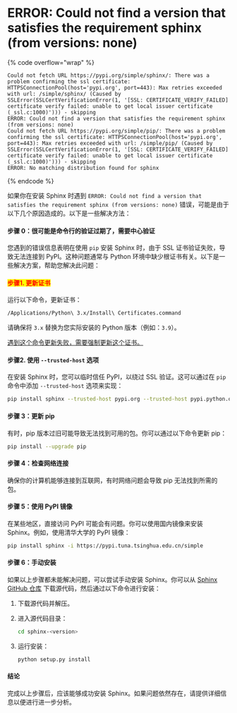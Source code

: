 # ERROR: Could not find a version that satisfies the requirement sphinx (from versions: none)

{% code overflow="wrap" %}
```
Could not fetch URL https://pypi.org/simple/sphinx/: There was a problem confirming the ssl certificate: HTTPSConnectionPool(host='pypi.org', port=443): Max retries exceeded with url: /simple/sphinx/ (Caused by SSLError(SSLCertVerificationError(1, '[SSL: CERTIFICATE_VERIFY_FAILED] certificate verify failed: unable to get local issuer certificate (_ssl.c:1000)'))) - skipping
ERROR: Could not find a version that satisfies the requirement sphinx (from versions: none)
Could not fetch URL https://pypi.org/simple/pip/: There was a problem confirming the ssl certificate: HTTPSConnectionPool(host='pypi.org', port=443): Max retries exceeded with url: /simple/pip/ (Caused by SSLError(SSLCertVerificationError(1, '[SSL: CERTIFICATE_VERIFY_FAILED] certificate verify failed: unable to get local issuer certificate (_ssl.c:1000)'))) - skipping
ERROR: No matching distribution found for sphinx
```
{% endcode %}

如果你在安装 Sphinx 时遇到 `ERROR: Could not find a version that satisfies the requirement sphinx (from versions: none)` 错误，可能是由于以下几个原因造成的。以下是一些解决方法：

#### 步骤 0：很可能是命令行的验证过期了，需要中心验证

您遇到的错误信息表明在使用 `pip` 安装 Sphinx 时，由于 SSL 证书验证失败，导致无法连接到 PyPI。这种问题通常与 Python 环境中缺少根证书有关。以下是一些解决方案，帮助您解决此问题：

#### <mark style="color:red;">步骤1. 更新证书</mark>

运行以下命令，更新证书：

```bash
/Applications/Python\ 3.x/Install\ Certificates.command
```

请确保将 `3.x` 替换为您实际安装的 Python 版本（例如：`3.9`）。

[遇到这个命令更新失败，需要强制更新这个证书。](applicationspython-3.xinstall-certificates.command-shi-bai.md)

#### 步骤2. 使用 `--trusted-host` 选项

在安装 Sphinx 时，您可以临时信任 PyPI，以绕过 SSL 验证。这可以通过在 `pip` 命令中添加 `--trusted-host` 选项来实现：

```bash
pip install sphinx --trusted-host pypi.org --trusted-host pypi.python.org --trusted-host files.pythonhosted.org
```



#### 步骤 3：更新 pip

有时，pip 版本过旧可能导致无法找到可用的包。你可以通过以下命令更新 pip：

```bash
pip install --upgrade pip
```

#### 步骤 4：检查网络连接

确保你的计算机能够连接到互联网，有时网络问题会导致 pip 无法找到所需的包。

#### 步骤 5：使用 PyPI 镜像

在某些地区，直接访问 PyPI 可能会有问题。你可以使用国内镜像来安装 Sphinx。例如，使用清华大学的 PyPI 镜像：

```bash
pip install sphinx -i https://pypi.tuna.tsinghua.edu.cn/simple
```

#### 步骤 6：手动安装

如果以上步骤都未能解决问题，可以尝试手动安装 Sphinx。你可以从 [Sphinx GitHub 仓库](https://github.com/sphinx-doc/sphinx) 下载源代码，然后通过以下命令进行安装：

1. 下载源代码并解压。
2.  进入源代码目录：

    ```bash
    cd sphinx-<version>
    ```
3.  运行安装：

    ```bash
    python setup.py install
    ```

#### 结论

完成以上步骤后，应该能够成功安装 Sphinx。如果问题依然存在，请提供详细信息以便进行进一步分析。

